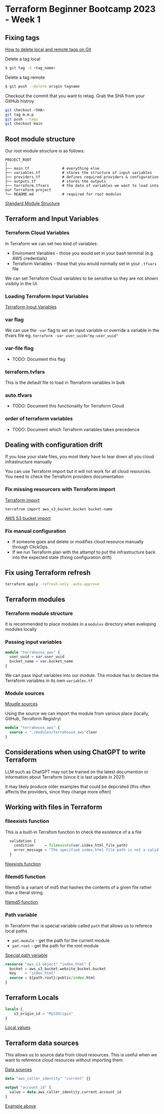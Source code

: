 # Terraform Beginner Bootcamp 2023 - Week 1

## Fixing tags

[How to delete local and remote tags on Git](https://devconnected.com/how-to-delete-local-and-remote-tags-on-git/)

Delete a tag local
```sh
$ git tag -d <tag_name>
```

Delete a tag remote
```sh
$ git push --delete origin tagname
```

Checkout the commit that you want to retag. Grab the SHA from your GitHub histroy

```sh
git checkout <SHA>
git tag m.m.p
git push --tags
git checkout main
```

## Root module structure

Our root module structure is as follows:

```
PROJECT_ROOT
│
├── main.tf               # everything else
├── variables.tf          # stores the structure of input variables
├── providers.tf          # defines required providers & configuration
├── outputs.tf            # stores the outputs
├── terraform.tfvars      # the data of variables we want to load into our Terraform project
└── README.md             # required for root modules
```

[Standard Module Structure](https://developer.hashicorp.com/terraform/language/modules/develop/structure)

## Terraform and Input Variables

### Terraform Cloud Variables

In Terraform we can set two kind of variables:
- Enviroment Variables - those you would set in your bash terminal (e.g. AWS credentials)
- Terraform Variables - those that you would normally set in your `.tfvars` file

We can set Terraform Cloud variables to be sensitive so they are not shown visibliy in the UI.

### Loading Terraform Input Variables

[Terraform Input Variables](https://developer.hashicorp.com/terraform/language/values/variables)

### var flag
We can use the `-var` flag to set an input variable or override a variable in the tfvars file eg. `terraform -var user_uuid="my-user_uuid"`

### var-file flag

- TODO: Document this flag

### terraform.tvfars

This is the default file to load in Tterraform variables in bulk

### auto.tfvars

- TODO: Document this functionality for Terraform Cloud

### order of terraform variables

- TODO: Document which Terraform variables takes precedence

## Dealing with configuration drift

If you lose your state files, you most likely have to tear down all you cloud infrastructure manually

You can use Terraform import but it will not work for all cloud resources. You need to check the Terraform providers documentation

### Fix missing resourcers with Terraform import

[Terraform import](https://developer.hashicorp.com/terraform/language/import)

`terrafrom import aws_s3_bucket.bucket bucket-name`

[AWS S3 bucket import](https://registry.terraform.io/providers/hashicorp/aws/latest/docs/resources/s3_bucket#import)

### Fix manual configuration

- If someone goes and delete or modifies cloud resource manually through ClickOps. 
- If we run Terraform plan with the attampt to put the infrastructure back into the expected state (fixing configuration drift)

## Fix using Terraform refresh

```sh
terraform apply -refresh-only -auto-approve
```

## Terraform modules

### Terraform module structure

It is recommended to place modules in a `modules` directory when eveloping modules locally 

### Passing input variables

```tf
module "terrahouse_aws" {
  user_uuid = var.user_uuid
  bucket_name = var.bucket_name
}
```

We can pass input variables into our module. The module has to declare the Terraform variables in its own `variables.tf`

### Module sources

[Moudle sources](https://developer.hashicorp.com/terraform/language/modules/sources)

Using the source we can import the module from various place (locally, GitHub, Terraform Registry)

```tf
module "terrahouse_aws" {
  source = "./modules/terrahouse_aws"clear
}
```

## Considerations when using ChatGPT to write Terraform

LLM such as ChatGPT may not be trained on the latest documention or information about Terraform (since it is last update in 2021)

It may likely produce older examples that could be depcrated (this often affects the providers, since they change more often)

## Working with files in Terraform

### fileexists function

This is a built-in Terrafom function to check the existence of a a file

```tf
  validation {
    condition     = fileexists(var.index_html_file_path)
    error_message = "The specified index.html file path is not a valid file or does not exist."
  }
```

[fileexists function](https://developer.hashicorp.com/terraform/language/functions/fileexists)

### filemd5 function

filemd5 is a variant of md5 that hashes the contents of a given file rather than a literal string.

[filemd5 function](https://developer.hashicorp.com/terraform/language/functions/filemd5)

### Path variable

In Terraform ther is special variable called `path` that allows us to referece local paths
- `pat.module` - get the path for the current module
- `pat.root` - get the path for the root module

[Special path variable](https://developer.hashicorp.com/terraform/language/expressions/references#filesystem-and-workspace-info)

```tf
resource "aws_s3_object" "index_html" {
  bucket = aws_s3_bucket.website_bucket.bucket
  key    = "index.html"
  source = ${path.root}/public/index.html
}
```

## Terraform Locals

```tf
locals {
    s3_origin_id = "MyS3Origin"
}

```

[Local values](https://developer.hashicorp.com/terraform/language/values/locals)

## Terraform data sources

This allows us to source data from cloud resources. This is useful when we want to reference cloud resources without importing them.

[Data sources](https://developer.hashicorp.com/terraform/language/data-sources)

```tf
data "aws_caller_identity" "current" {}

output "account_id" {
  value = data.aws_caller_identity.current.account_id
}
```

[Example above](https://registry.terraform.io/providers/hashicorp/aws/latest/docs/data-sources/caller_identity)
